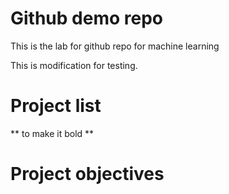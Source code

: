 # Github demo repo

This is the lab for github repo for machine learning

This is modification for testing.

# Project list

** to make it bold **

# Project objectives